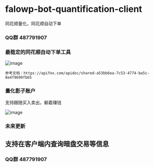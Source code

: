 # falowp-bot-quantification-client
同花顺量化，同花顺自动下单

### QQ群 487791907

### 最稳定的同花顺自动下单工具
![image](https://github.com/user-attachments/assets/b7afa840-5ebe-45f9-a0ab-53d45ac9d839)


`参考文档：https://apifox.com/apidoc/shared-a53bb6ea-7c53-4774-ba5c-8e4f9699fb65`

### 量化影子账户

支持跟随买入卖出，躺着赚钱

![image](https://github.com/user-attachments/assets/4288f2d0-8daa-453b-a28a-46be1b4b4484)


### 未来更新
## 支持在客户端内查询暗盘交易等信息


### QQ群 487791907
